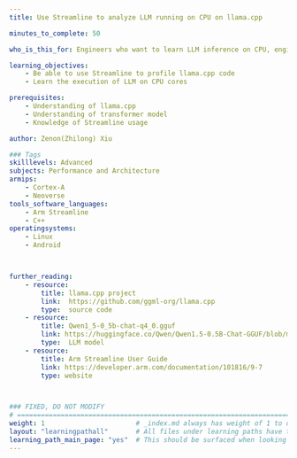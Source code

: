```yaml
---
title: Use Streamline to analyze LLM running on CPU on llama.cpp

minutes_to_complete: 50

who_is_this_for: Engineers who want to learn LLM inference on CPU, engineers who want to proflie and optimize llama.cpp code.

learning_objectives: 
    - Be able to use Streamline to profile llama.cpp code
    - Learn the execution of LLM on CPU cores

prerequisites:
    - Understanding of llama.cpp
    - Understanding of transformer model
    - Knowledge of Streamline usage

author: Zenon(Zhilong) Xiu

### Tags
skilllevels: Advanced
subjects: Performance and Architecture
armips:
    - Cortex-A
    - Neoverse
tools_software_languages:
    - Arm Streamline
    - C++
operatingsystems:
    - Linux
    - Android



further_reading:
    - resource:
        title: llama.cpp project
        link:  https://github.com/ggml-org/llama.cpp
        type:  source code
    - resource:
        title: Qwen1_5-0_5b-chat-q4_0.gguf 
        link: https://huggingface.co/Qwen/Qwen1.5-0.5B-Chat-GGUF/blob/main/qwen1_5-0_5b-chat-q4_0.gguf 
        type:  LLM model
    - resource:
        title: Arm Streamline User Guide 
        link: https://developer.arm.com/documentation/101816/9-7
        type: website



### FIXED, DO NOT MODIFY
# ================================================================================
weight: 1                       # _index.md always has weight of 1 to order correctly
layout: "learningpathall"       # All files under learning paths have this same wrapper
learning_path_main_page: "yes"  # This should be surfaced when looking for related content. Only set for _index.md of learning path content.
---
```

